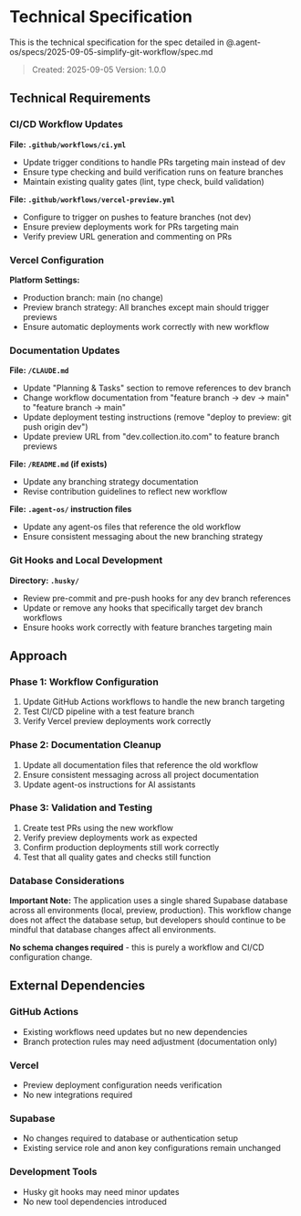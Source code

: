 # Technical Specification

This is the technical specification for the spec detailed in @.agent-os/specs/2025-09-05-simplify-git-workflow/spec.md

> Created: 2025-09-05
> Version: 1.0.0

## Technical Requirements

### CI/CD Workflow Updates

**File: `.github/workflows/ci.yml`**
- Update trigger conditions to handle PRs targeting main instead of dev
- Ensure type checking and build verification runs on feature branches
- Maintain existing quality gates (lint, type check, build validation)

**File: `.github/workflows/vercel-preview.yml`**
- Configure to trigger on pushes to feature branches (not dev)
- Ensure preview deployments work for PRs targeting main
- Verify preview URL generation and commenting on PRs

### Vercel Configuration

**Platform Settings:**
- Production branch: main (no change)
- Preview branch strategy: All branches except main should trigger previews
- Ensure automatic deployments work correctly with new workflow

### Documentation Updates

**File: `/CLAUDE.md`**
- Update "Planning & Tasks" section to remove references to dev branch
- Change workflow documentation from "feature branch → dev → main" to "feature branch → main"
- Update deployment testing instructions (remove "deploy to preview: git push origin dev")
- Update preview URL from "dev.collection.ito.com" to feature branch previews

**File: `/README.md` (if exists)**
- Update any branching strategy documentation
- Revise contribution guidelines to reflect new workflow

**File: `.agent-os/` instruction files**
- Update any agent-os files that reference the old workflow
- Ensure consistent messaging about the new branching strategy

### Git Hooks and Local Development

**Directory: `.husky/`**
- Review pre-commit and pre-push hooks for any dev branch references
- Update or remove any hooks that specifically target dev branch workflows
- Ensure hooks work correctly with feature branches targeting main

## Approach

### Phase 1: Workflow Configuration
1. Update GitHub Actions workflows to handle the new branch targeting
2. Test CI/CD pipeline with a test feature branch
3. Verify Vercel preview deployments work correctly

### Phase 2: Documentation Cleanup
1. Update all documentation files that reference the old workflow
2. Ensure consistent messaging across all project documentation
3. Update agent-os instructions for AI assistants

### Phase 3: Validation and Testing
1. Create test PRs using the new workflow
2. Verify preview deployments work as expected
3. Confirm production deployments still work correctly
4. Test that all quality gates and checks still function

### Database Considerations

**Important Note:** The application uses a single shared Supabase database across all environments (local, preview, production). This workflow change does not affect the database setup, but developers should continue to be mindful that database changes affect all environments.

**No schema changes required** - this is purely a workflow and CI/CD configuration change.

## External Dependencies

### GitHub Actions
- Existing workflows need updates but no new dependencies
- Branch protection rules may need adjustment (documentation only)

### Vercel
- Preview deployment configuration needs verification
- No new integrations required

### Supabase
- No changes required to database or authentication setup
- Existing service role and anon key configurations remain unchanged

### Development Tools
- Husky git hooks may need minor updates
- No new tool dependencies introduced